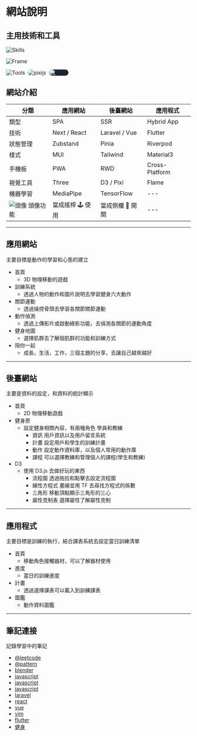 # 網站說明

## 主用技術和工具

![Skills](https://skillicons.dev/icons?i=html,css,js,ts,php,py,dart)

![Frame](https://skillicons.dev/icons?i=nextjs,react,materialui,laravel,vue,tailwindcss,flutter)

![Tools](https://skillicons.dev/icons?i=vim,blender,tensorflow,threejs,d3)
<img src='https://avatars.githubusercontent.com/u/5406849?s=48' alt="pixijs" style=" border-radius: 10px; margin-left:4px ;" />
<img src='https://avatars.githubusercontent.com/u/47222401?s=48&v=4' alt="flame" style=" background-color: #242938; border-radius: 10px; margin-left:4px ;" />

## 網站介紹

| 分類                               | 應用網站         | 後臺網站         | 應用程式       |
| ---------------------------------- | ---------------- | ---------------- | -------------- |
| 類型                               | SPA              | SSR              | Hybrid App     |
| 技術                               | Next / React     | Laravel / Vue    | Flutter        |
| 狀態管理                           | Zubstand         | Pinia            | Riverpod       |
| 樣式                               | MUI              | Tailwind         | Material3      |
| 手機板                             | PWA              | RWD              | Cross-Platform |
| 視覺工具                           | Three            | D3 / Pixi        | Flame          |
| 機器學習                           | MediaPipe        | TensorFlow       | ---            |
| ![頭像](/icon.ico "logo") 頭像功能 | 當成搖桿 🕹️ 使用 | 當成側欄 📑 開關 | ---            |

---

## 應用網站

主要目標是動作的學習和心態的建立

- 首頁
    - 3D 物理移動的遊戲
- 訓練系統
    - 透過人物的動作和圖片說明去學習健身六大動作
- 關節運動
    - 透過操控骨頭去學習各關節關節運動
- 動作偵測
    - 透過上傳影片或啟動綠影功能，去偵測各關節的運動角度
- 健身地圖
    - 選擇肌群去了解個肌群的功能和訓練方式
- 陪你一起
    - 成長，生活，工作，三個主題的分享，去讓自己越來越好

---

## 後臺網站

主要是資料的設定，和資料的統計顯示

- 首頁
    - 2D 物理移動遊戲
- 健身房
    - 設定健身相關內容，有兩種角色 學員和教練
        - 資訊 用戶資訊以及用戶留言系統
        - 計畫 設定用戶和學生的訓練計畫
        - 動作 設定動作資料庫，以及個人常用的動作庫
        - 課程 可以選擇教練和管理個人的課程(學生和教練)
- D3
    - 使用 D3.js 去做好玩的東西
        - 流程圖 透過拖拉和點擊去設定流程圖
        - 線性方程式 畫線並用 TF 去尋找方程式的係數
        - 三角形 移動頂點顯示三角形的三心
        - 屬性克制表 選擇屬性了解屬性克制

---

## 應用程式

主要目標是訓練的執行，結合課表系統去設定當日訓練清單

- 首頁
    - 移動角色接觸器材，可以了解器材使用
- 進度
    - 當日的訓練進度
- 計畫
    - 透過選擇課表可以載入到訓練課表
- 圖鑑
    - 動作資料圖鑑

---

## 筆記連接

記錄學習中的筆記

- [@leetcode][@leetcode]
- [@pattern][@pattern]
- [blender][blender]
- [javascript][javascript]
- [javascript][javascript]
- [javascript][javascript]
- [laravel][laravel]
- [react][react]
- [vue][vue]
- [vim][vim]
- [flutter][flutter]
- [健身][wortkout]

[@leetcode]: ./docs/@leetcode/README
[@pattern]: ./docs/@pattern/README
[blender]: ./docs/blender/README
[javascript]: ./docs/javascript/README
[laravel]: ./docs/laravel/README
[react]: ./docs/react/README
[vue]: ./docs/vue/README
[vim]: ./docs/vim/README
[flutter]: ./docs/flutter/README
[wortkout]: ./docs/wortkout/README

